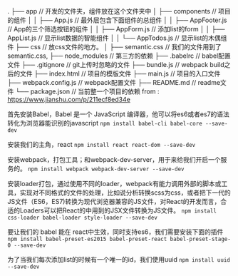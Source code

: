    .
   ├── app                              // 开发的文件夹，组件放在这个文件夹中
   │   ├── components                   // 项目的组件
   │   │   ├── App.js                   // 最外层包含下面组件的总组件
   │   │   ├── AppFooter.js             // App的三个筛选按钮的组件
   │   │   ├── AppForm.js               // 添加list的form
   │   │   ├── AppList.js               // 显示list数据的智能组件
   │   │   └── AppTodos.js              // 显示list的木偶组件
   ├── css                              // 放css文件的地方。
   │   ├── semantic.css                 // 我们的文件用到了semantic.css,
   ├── node_modules                     // 第三方的依赖
   ├── .babelrc                         // babel配置文件
   ├── .gitignore                       // git上传时忽略的文件
   ├── bundle.js                        // webpack build之后的文件
   ├── index.html                       // 项目的模版文件
   ├── main.js                          // 项目的入口文件
   ├── webpack.config.js                // webpack配置文件
   ├── README.md                        // readme文件
   └── package.json                     // 当前整一个项目的依赖
from : https://www.jianshu.com/p/211ecf8ed34e


   首先安装Babel，Babel 是一个 JavaScript 编译器，他可以将es6或者es7的语法转化为浏览器能识别的javascript
   `npm install babel-cli babel-core --save-dev`

   安装我们的主角，react
   `npm install react react-dom --save-dev`

   安装webpack，打包工具；和webpack-dev-server，用于来给我们开启一个服务的。
   `npm install webpack webpack-dev-server --save-dev`

   安装loader打包，通过使用不同的loader，webpack有能力调用外部的脚本或工具，实现对不同格式的文件的处理，比如说分析转换scss为css，或者把下一代的JS文件（ES6，ES7)转换为现代浏览器兼容的JS文件，对React的开发而言，合适的Loaders可以把React的中用到的JSX文件转换为JS文件。
    `npm install css-loader babel-loader style-loader --save-dev`

   要让我们的 babel 能在 react中生效，同时支持es6，我们需要安装下面的插件
   `npm install babel-preset-es2015 babel-preset-react babel-preset-stage-0 --save-dev`

   为了当我们每次添加list的时候有一个唯一的id，我们使用uuid
   `npm install uuid --save-dev`